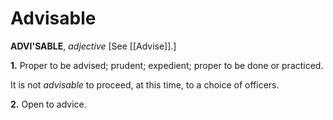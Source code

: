 # Advisable

**ADVI'SABLE**, _adjective_ \[See [[Advise]].\]

**1.** Proper to be advised; prudent; expedient; proper to be done or practiced.

It is not _advisable_ to proceed, at this time, to a choice of officers.

**2.** Open to advice.